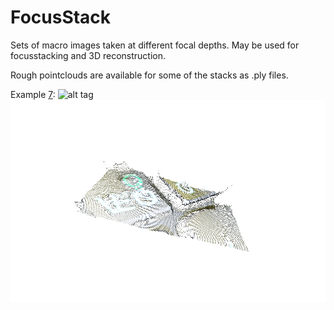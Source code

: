 # FocusStack

Sets of macro images taken at different focal depths.
May be used for focusstacking and 3D reconstruction.

Rough pointclouds are available for some of the stacks as .ply files.

Example [7](https://github.com/dorinbotan/FocusStack/tree/master/7):
![alt tag](https://raw.githubusercontent.com/dorinbotan/FocusStack/master/7/image6.png)
![alt tag](https://raw.githubusercontent.com/dorinbotan/FocusStack/master/7/snapshot01.png)
